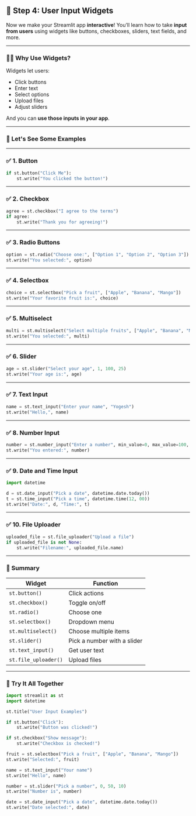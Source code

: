 ## 🔹 **Step 4: User Input Widgets**

Now we make your Streamlit app **interactive**!
You’ll learn how to take **input from users** using widgets like buttons, checkboxes, sliders, text fields, and more.

---

### 🧑‍💻 Why Use Widgets?

Widgets let users:

* Click buttons
* Enter text
* Select options
* Upload files
* Adjust sliders

And you can **use those inputs in your app**.

---

### 🧪 Let's See Some Examples

---

### ✅ 1. **Button**

```python
if st.button("Click Me"):
    st.write("You clicked the button!")
```

---

### ✅ 2. **Checkbox**

```python
agree = st.checkbox("I agree to the terms")
if agree:
    st.write("Thank you for agreeing!")
```

---

### ✅ 3. **Radio Buttons**

```python
option = st.radio("Choose one:", ["Option 1", "Option 2", "Option 3"])
st.write("You selected:", option)
```

---

### ✅ 4. **Selectbox**

```python
choice = st.selectbox("Pick a fruit", ["Apple", "Banana", "Mango"])
st.write("Your favorite fruit is:", choice)
```

---

### ✅ 5. **Multiselect**

```python
multi = st.multiselect("Select multiple fruits", ["Apple", "Banana", "Mango"])
st.write("You selected:", multi)
```

---

### ✅ 6. **Slider**

```python
age = st.slider("Select your age", 1, 100, 25)
st.write("Your age is:", age)
```

---

### ✅ 7. **Text Input**

```python
name = st.text_input("Enter your name", "Yogesh")
st.write("Hello,", name)
```

---

### ✅ 8. **Number Input**

```python
number = st.number_input("Enter a number", min_value=0, max_value=100, value=10)
st.write("You entered:", number)
```

---

### ✅ 9. **Date and Time Input**

```python
import datetime

d = st.date_input("Pick a date", datetime.date.today())
t = st.time_input("Pick a time", datetime.time(12, 00))
st.write("Date:", d, "Time:", t)
```

---

### ✅ 10. **File Uploader**

```python
uploaded_file = st.file_uploader("Upload a file")
if uploaded_file is not None:
    st.write("Filename:", uploaded_file.name)
```

---

### 🧠 Summary

| Widget               | Function                    |
| -------------------- | --------------------------- |
| `st.button()`        | Click actions               |
| `st.checkbox()`      | Toggle on/off               |
| `st.radio()`         | Choose one                  |
| `st.selectbox()`     | Dropdown menu               |
| `st.multiselect()`   | Choose multiple items       |
| `st.slider()`        | Pick a number with a slider |
| `st.text_input()`    | Get user text               |
| `st.file_uploader()` | Upload files                |

---

### 🎯 Try It All Together

```python
import streamlit as st
import datetime

st.title("User Input Examples")

if st.button("Click"):
    st.write("Button was clicked!")

if st.checkbox("Show message"):
    st.write("Checkbox is checked!")

fruit = st.selectbox("Pick a fruit", ["Apple", "Banana", "Mango"])
st.write("Selected:", fruit)

name = st.text_input("Your name")
st.write("Hello", name)

number = st.slider("Pick a number", 0, 50, 10)
st.write("Number is", number)

date = st.date_input("Pick a date", datetime.date.today())
st.write("Date selected:", date)
```

